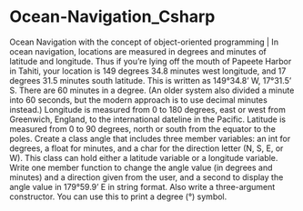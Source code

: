 # Ocean-Navigation_Csharp
Ocean Navigation with the concept of object-oriented programming | In ocean navigation, locations are measured in degrees and minutes of latitude and longitude. Thus if you’re lying off the mouth of Papeete Harbor in Tahiti, your location is 149 degrees 34.8 minutes west longitude, and 17 degrees 31.5 minutes south latitude. This is written as 149°34.8’ W, 17°31.5’ S. There are 60 minutes in a degree. (An older system also divided a minute into 60 seconds, but the modern approach is to use decimal minutes instead.) Longitude is measured from 0 to 180 degrees, east or west from Greenwich, England, to the international dateline in the Pacific. Latitude is measured from 0 to 90 degrees, north or south from the equator to the poles. Create a class angle that includes three member variables: an int for degrees, a float for minutes, and a char for the direction letter (N, S, E, or W). This class can hold either a latitude variable or a longitude variable. Write one member function to change the angle value (in degrees and minutes) and a direction given from the user, and a second to display the angle value in 179°59.9’ E in string format. Also write a three-argument constructor. You can use this to print a degree (°) symbol.
